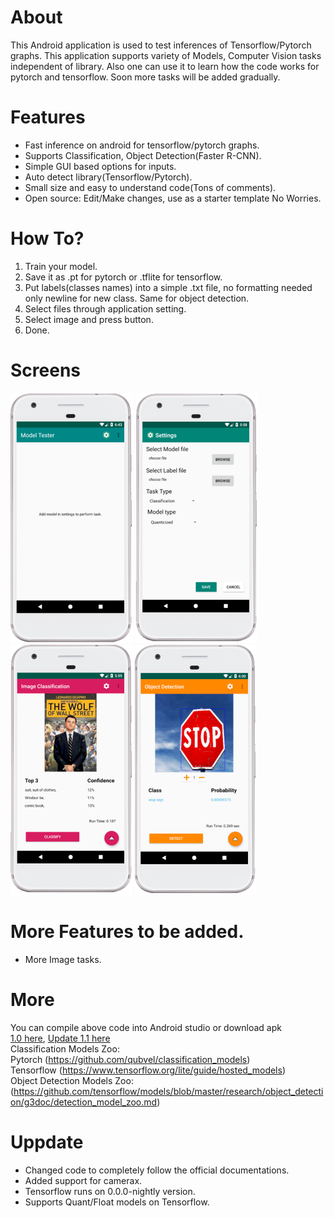 # About
This Android application is used to test inferences of Tensorflow/Pytorch graphs. This application supports variety of Models, Computer Vision tasks independent of library. Also one can use it to learn how the code works for pytorch and tensorflow. Soon more tasks will be added gradually.

# Features
- Fast inference on android for tensorflow/pytorch graphs.
- Supports Classification, Object Detection(Faster R-CNN).
- Simple GUI based options for inputs.
- Auto detect library(Tensorflow/Pytorch).
- Small size and easy to understand code(Tons of comments).
- Open source: Edit/Make changes, use as a starter template No Worries.

# How To?
1. Train your model.
2. Save it as .pt for pytorch or .tflite for tensorflow.
3. Put labels(classes names) into a simple .txt file, no formatting needed only newline for new class. 
   Same for object detection.
4. Select files through application setting.
5. Select image and press button.
6. Done.

# Screens
![3](/screenshots/sss4.PNG)
![1](/screenshots/sss1.PNG)
![2](/screenshots/sss2.PNG)
![1](/screenshots/sss3.PNG)

# More Features to be added.
- More Image tasks.

# More
You can compile above code into Android studio or download apk </br>
[1.0 here](https://drive.google.com/open?id=1qn0yiFxyEcxa4EVHbDeL4mErxkysXgdS),
[Update 1.1 here](https://drive.google.com/file/d/1V957V0mpPDvXYICy7E6zxMzYLZOlIX6u/view?usp=sharing)</br>
Classification Models Zoo: <br/>
Pytorch (https://github.com/qubvel/classification_models)<br/>
Tensorflow (https://www.tensorflow.org/lite/guide/hosted_models)<br/>
Object Detection Models Zoo: (https://github.com/tensorflow/models/blob/master/research/object_detection/g3doc/detection_model_zoo.md)

# Uppdate
- Changed code to completely follow the official documentations.
- Added support for camerax.
- Tensorflow runs on 0.0.0-nightly version.
- Supports Quant/Float models on Tensorflow.
